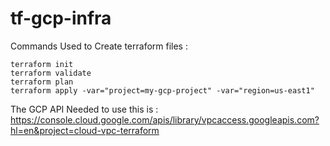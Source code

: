 # tf-gcp-infra


Commands Used to Create terraform files : 

``` 
terraform init 
terraform validate
terraform plan 
terraform apply -var="project=my-gcp-project" -var="region=us-east1"
```



The GCP API Needed to use this is :
https://console.cloud.google.com/apis/library/vpcaccess.googleapis.com?hl=en&project=cloud-vpc-terraform